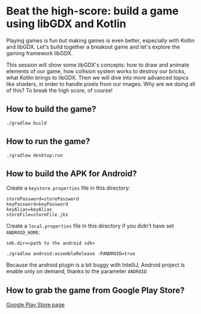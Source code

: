 # Beat the high-score: build a game using libGDX and Kotlin

Playing games is fun but making games is even better, especially with Kotlin and libGDX. Let's build together a breakout game and let's explore the gaming framework libGDX.

This session will show some libGDX's concepts: how to draw and animate elements of our game, how collision system works to destroy our bricks, what Kotlin brings to libGDX. Then we will dive into more advanced topics like shaders, in order to handle pixels from our images. Why are we doing all of this? To break the high score, of course!

## How to build the game?

`./gradlew build`

## How to run the game?

`./gradlew desktop:run`

## How to build the APK for Android?

Create a `keystore.properties` file in this directory:
```
storePassword=storePassword
keyPassword=keyPassword
keyAlias=keyAlias
storeFile=storeFile.jks
```

Create a `local.properties` file in this directory if you didn't have set `ANDROID_HOME`:
```
sdk.dir=<path to the android sdk>
```


`./gradlew android:assembleRelease -PANDROID=true`

Because the android plugin is a bit buggy with IntelliJ, Android project is enable only on demand, thanks
to the parameter `ANDROID`

## How to grab the game from Google Play Store?

[Google Play Store page](https://play.google.com/store/apps/details?id=com.github.dwursteisen.beat)